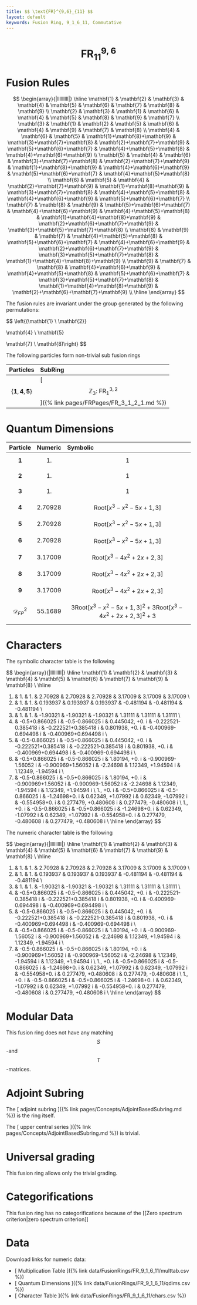 ```yaml
---
title: $$ \text{FR}^{9,6}_{11} $$
layout: default
keywords: Fusion Ring, 9_1_6_11, Commutative
---
```

# $$ \text{FR}^{9,6}_{11} $$


# Fusion Rules

$$
\begin{array}{|lllllllll|}
\hline
 \mathbf{1} & \mathbf{2} & \mathbf{3} & \mathbf{4} & \mathbf{5} & \mathbf{6} & \mathbf{7} & \mathbf{8} & \mathbf{9} \\
 \mathbf{2} & \mathbf{3} & \mathbf{1} & \mathbf{6} & \mathbf{4} & \mathbf{5} & \mathbf{8} & \mathbf{9} & \mathbf{7} \\
 \mathbf{3} & \mathbf{1} & \mathbf{2} & \mathbf{5} & \mathbf{6} & \mathbf{4} & \mathbf{9} & \mathbf{7} & \mathbf{8} \\
 \mathbf{4} & \mathbf{6} & \mathbf{5} & \mathbf{1}+\mathbf{8}+\mathbf{9} & \mathbf{3}+\mathbf{7}+\mathbf{8} & \mathbf{2}+\mathbf{7}+\mathbf{9} & \mathbf{5}+\mathbf{6}+\mathbf{7} & \mathbf{4}+\mathbf{5}+\mathbf{8} & \mathbf{4}+\mathbf{6}+\mathbf{9} \\
 \mathbf{5} & \mathbf{4} & \mathbf{6} & \mathbf{3}+\mathbf{7}+\mathbf{8} & \mathbf{2}+\mathbf{7}+\mathbf{9} & \mathbf{1}+\mathbf{8}+\mathbf{9} & \mathbf{4}+\mathbf{6}+\mathbf{9} & \mathbf{5}+\mathbf{6}+\mathbf{7} & \mathbf{4}+\mathbf{5}+\mathbf{8} \\
 \mathbf{6} & \mathbf{5} & \mathbf{4} & \mathbf{2}+\mathbf{7}+\mathbf{9} & \mathbf{1}+\mathbf{8}+\mathbf{9} & \mathbf{3}+\mathbf{7}+\mathbf{8} & \mathbf{4}+\mathbf{5}+\mathbf{8} & \mathbf{4}+\mathbf{6}+\mathbf{9} & \mathbf{5}+\mathbf{6}+\mathbf{7} \\
 \mathbf{7} & \mathbf{8} & \mathbf{9} & \mathbf{5}+\mathbf{6}+\mathbf{7} & \mathbf{4}+\mathbf{6}+\mathbf{9} & \mathbf{4}+\mathbf{5}+\mathbf{8} & \mathbf{1}+\mathbf{4}+\mathbf{8}+\mathbf{9} & \mathbf{2}+\mathbf{6}+\mathbf{7}+\mathbf{9} & \mathbf{3}+\mathbf{5}+\mathbf{7}+\mathbf{8} \\
 \mathbf{8} & \mathbf{9} & \mathbf{7} & \mathbf{4}+\mathbf{5}+\mathbf{8} & \mathbf{5}+\mathbf{6}+\mathbf{7} & \mathbf{4}+\mathbf{6}+\mathbf{9} & \mathbf{2}+\mathbf{6}+\mathbf{7}+\mathbf{9} & \mathbf{3}+\mathbf{5}+\mathbf{7}+\mathbf{8} & \mathbf{1}+\mathbf{4}+\mathbf{8}+\mathbf{9} \\
 \mathbf{9} & \mathbf{7} & \mathbf{8} & \mathbf{4}+\mathbf{6}+\mathbf{9} & \mathbf{4}+\mathbf{5}+\mathbf{8} & \mathbf{5}+\mathbf{6}+\mathbf{7} & \mathbf{3}+\mathbf{5}+\mathbf{7}+\mathbf{8} & \mathbf{1}+\mathbf{4}+\mathbf{8}+\mathbf{9} & \mathbf{2}+\mathbf{6}+\mathbf{7}+\mathbf{9} \\
\hline
\end{array}
$$


The fusion rules are invariant under the group generated by the following permutations:

$$ \left\{(\mathbf{1} \ \mathbf{2}}

 \mathbf{4} \ \mathbf{5}

 \mathbf{7} \ \mathbf{8)\right\} $$


The following particles form non-trivial sub fusion rings

| Particles | SubRing |
| :------ | :------ |
| $$ \{\mathbf{1},\mathbf{4},\mathbf{5}\} $$ | [ $$ \mathbb{Z}_3:\ \text{FR}^{3,2}_{1} $$ ]({% link pages/FRPages/FR_3_1_2_1.md %}) |


# Quantum Dimensions

| Particle | Numeric | Symbolic |
| :------ | :------ | :------ |
| $$ \mathbf{1} $$ | $$ 1. $$ | $$ 1 $$ |
| $$ \mathbf{2} $$ | $$ 1. $$ | $$ 1 $$ |
| $$ \mathbf{3} $$ | $$ 1. $$ | $$ 1 $$ |
| $$ \mathbf{4} $$ | $$ 2.70928 $$ | $$ \text{Root}\left[x^3-x^2-5 x+1,3\right] $$ |
| $$ \mathbf{5} $$ | $$ 2.70928 $$ | $$ \text{Root}\left[x^3-x^2-5 x+1,3\right] $$ |
| $$ \mathbf{6} $$ | $$ 2.70928 $$ | $$ \text{Root}\left[x^3-x^2-5 x+1,3\right] $$ |
| $$ \mathbf{7} $$ | $$ 3.17009 $$ | $$ \text{Root}\left[x^3-4 x^2+2 x+2,3\right] $$ |
| $$ \mathbf{8} $$ | $$ 3.17009 $$ | $$ \text{Root}\left[x^3-4 x^2+2 x+2,3\right] $$ |
| $$ \mathbf{9} $$ | $$ 3.17009 $$ | $$ \text{Root}\left[x^3-4 x^2+2 x+2,3\right] $$ |
| $$ \mathcal{D}_{FP}^2 $$ | $$ 55.1689 $$ | $$ 3 \text{Root}\left[x^3-x^2-5 x+1,3\right]^2+3 \text{Root}\left[x^3-4 x^2+2 x+2,3\right]^2+3 $$ |

# Characters

The symbolic character table is the following

$$
\begin{array}{|lllllllll|}
\hline
 \mathbf{1} & \mathbf{2} & \mathbf{3} & \mathbf{4} & \mathbf{5} & \mathbf{6} & \mathbf{7} & \mathbf{9} & \mathbf{8} \\
\hline
 1. & 1. & 1. & 2.70928 & 2.70928 & 2.70928 & 3.17009 & 3.17009 & 3.17009 \\
 1. & 1. & 1. & 0.193937 & 0.193937 & 0.193937 & -0.481194 & -0.481194 & -0.481194 \\
 1. & 1. & 1. & -1.90321 & -1.90321 & -1.90321 & 1.31111 & 1.31111 & 1.31111 \\
 1. & -0.5+0.866025 i & -0.5-0.866025 i & 0.445042\, +0. i & -0.222521-0.385418 i & -0.222521+0.385418 i & 0.801938\, +0. i & -0.400969-0.694498 i & -0.400969+0.694498 i \\
 1. & -0.5-0.866025 i & -0.5+0.866025 i & 0.445042\, +0. i & -0.222521+0.385418 i & -0.222521-0.385418 i & 0.801938\, +0. i & -0.400969+0.694498 i & -0.400969-0.694498 i \\
 1. & -0.5+0.866025 i & -0.5-0.866025 i & 1.80194\, +0. i & -0.900969-1.56052 i & -0.900969+1.56052 i & -2.24698 & 1.12349\, +1.94594 i & 1.12349\, -1.94594 i \\
 1. & -0.5-0.866025 i & -0.5+0.866025 i & 1.80194\, +0. i & -0.900969+1.56052 i & -0.900969-1.56052 i & -2.24698 & 1.12349\, -1.94594 i & 1.12349\, +1.94594 i \\
 1.\, +0. i & -0.5+0.866025 i & -0.5-0.866025 i & -1.24698+0. i & 0.62349\, +1.07992 i & 0.62349\, -1.07992 i & -0.554958+0. i & 0.277479\, +0.480608 i & 0.277479\, -0.480608 i \\
 1.\, +0. i & -0.5-0.866025 i & -0.5+0.866025 i & -1.24698+0. i & 0.62349\, -1.07992 i & 0.62349\, +1.07992 i & -0.554958+0. i & 0.277479\, -0.480608 i & 0.277479\, +0.480608 i \\
\hline
\end{array}
$$

The numeric character table is the following

$$
\begin{array}{|lllllllll|}
\hline
 \mathbf{1} & \mathbf{2} & \mathbf{3} & \mathbf{4} & \mathbf{5} & \mathbf{6} & \mathbf{7} & \mathbf{9} & \mathbf{8} \\
\hline
 1. & 1. & 1. & 2.70928 & 2.70928 & 2.70928 & 3.17009 & 3.17009 & 3.17009 \\
 1. & 1. & 1. & 0.193937 & 0.193937 & 0.193937 & -0.481194 & -0.481194 & -0.481194 \\
 1. & 1. & 1. & -1.90321 & -1.90321 & -1.90321 & 1.31111 & 1.31111 & 1.31111 \\
 1. & -0.5+0.866025 i & -0.5-0.866025 i & 0.445042\, +0. i & -0.222521-0.385418 i & -0.222521+0.385418 i & 0.801938\, +0. i & -0.400969-0.694498 i & -0.400969+0.694498 i \\
 1. & -0.5-0.866025 i & -0.5+0.866025 i & 0.445042\, +0. i & -0.222521+0.385418 i & -0.222521-0.385418 i & 0.801938\, +0. i & -0.400969+0.694498 i & -0.400969-0.694498 i \\
 1. & -0.5+0.866025 i & -0.5-0.866025 i & 1.80194\, +0. i & -0.900969-1.56052 i & -0.900969+1.56052 i & -2.24698 & 1.12349\, +1.94594 i & 1.12349\, -1.94594 i \\
 1. & -0.5-0.866025 i & -0.5+0.866025 i & 1.80194\, +0. i & -0.900969+1.56052 i & -0.900969-1.56052 i & -2.24698 & 1.12349\, -1.94594 i & 1.12349\, +1.94594 i \\
 1.\, +0. i & -0.5+0.866025 i & -0.5-0.866025 i & -1.24698+0. i & 0.62349\, +1.07992 i & 0.62349\, -1.07992 i & -0.554958+0. i & 0.277479\, +0.480608 i & 0.277479\, -0.480608 i \\
 1.\, +0. i & -0.5-0.866025 i & -0.5+0.866025 i & -1.24698+0. i & 0.62349\, -1.07992 i & 0.62349\, +1.07992 i & -0.554958+0. i & 0.277479\, -0.480608 i & 0.277479\, +0.480608 i \\
\hline
\end{array}
$$

# Modular Data

This fusion ring does not have any matching $$ S $$-and $$ T $$-matrices.

# Adjoint Subring

The [ adjoint subring ]({% link pages/Concepts/AdjointBasedSubring.md %}) is the ring itself.

The [ upper central series ]({% link pages/Concepts/AdjointBasedSubring.md %}) is trivial.

# Universal grading

This fusion ring allows only the trivial grading.

# Categorifications

This fusion ring has no categorifications because of the [[Zero spectrum criterion|zero spectrum criterion]]

# Data

Download links for numeric data:

* [ Multiplication Table ]({% link data/FusionRings/FR_9_1_6_11/multtab.csv %})
* [ Quantum Dimensions ]({% link data/FusionRings/FR_9_1_6_11/qdims.csv %})
* [ Character Table ]({% link data/FusionRings/FR_9_1_6_11/chars.csv %})